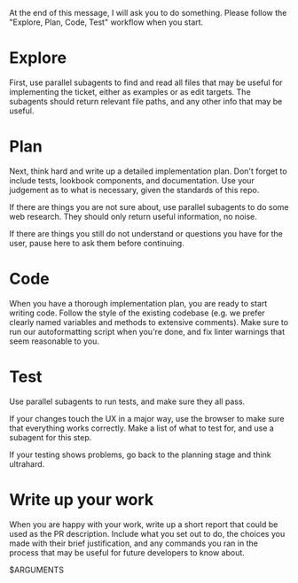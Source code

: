 At the end of this message, I will ask you to do something.
Please follow the "Explore, Plan, Code, Test" workflow when you start.

# Explore
First, use parallel subagents to find and read all files that may be useful for implementing the ticket, either as examples or as edit targets. The subagents should return relevant file paths, and any other info that may be useful.

# Plan
Next, think hard and write up a detailed implementation plan. Don't forget to include tests, lookbook components, and documentation. Use your judgement as to what is necessary, given the standards of this repo.

If there are things you are not sure about, use parallel subagents to do some web research. They should only return useful information, no noise.

If there are things you still do not understand or questions you have for the user, pause here to ask them before continuing.

# Code
When you have a thorough implementation plan, you are ready to start writing code. Follow the style of the existing codebase (e.g. we prefer clearly named variables and methods to extensive comments). Make sure to run our autoformatting script when you're done, and fix linter warnings that seem reasonable to you.

# Test
Use parallel subagents to run tests, and make sure they all pass.

If your changes touch the UX in a major way, use the browser to make sure that everything works correctly. Make a list of what to test for, and use a subagent for this step.

If your testing shows problems, go back to the planning stage and think ultrahard.

# Write up your work
When you are happy with your work, write up a short report that could be used as the PR description. Include what you set out to do, the choices you made with their brief justification, and any commands you ran in the process that may be useful for future developers to know about.

$ARGUMENTS
